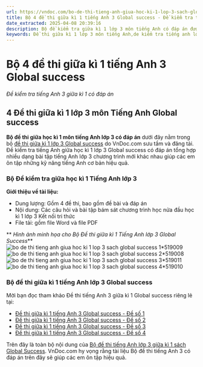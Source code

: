 ```yaml
---
url: https://vndoc.com/bo-de-thi-tieng-anh-giua-hoc-ki-1-lop-3-sach-global-success-307666
title: Bộ 4 đề thi giữa kì 1 tiếng Anh 3 Global success - Đề kiểm tra tiếng Anh 3 giữa kì 1 có đáp án - VnDoc.com
date_extracted: 2025-04-08 20:39:16
description: Bộ đề kiểm tra giữa kì 1 lớp 3 môn tiếng Anh có đáp án được biên tập bám sát chương trình SGK tiếng Anh lớp 3 Unit 1 - 5 giúp các em ôn tập Từ vựng - Ngữ pháp tiếng Anh trọng tâm lớp 3 hiệu quả.
keywords: Đề thi giữa kì 1 lớp 3 môn tiếng Anh,de kiểm tra tiếng anh lớp 3 giữa kì 1,đề thi tiếng anh lớp 3 giữa học kì 1,bài kiểm tra tiếng anh lớp 3 giữa kì 1,đề thi giữa học kì 1 môn tiếng anh lớp 3,đề kiểm tra giữa kì 1 tiếng anh lớp 3,đề thi giữa kì 1 môn tiếng anh lớp 3,Đề kiểm tra giữa học kì 1 môn tiếng Anh lớp 3
---
```


# Bộ 4 đề thi giữa kì 1 tiếng Anh 3 Global success
 _Đề kiểm tra tiếng Anh 3 giữa kì 1 có đáp án_
## **4 Đề thi giữa kì 1 lớp 3 môn Tiếng Anh Global success**
**Bộ đề thi giữa học kì 1 môn tiếng Anh lớp 3 có đáp án** dưới đây nằm trong bộ [đề thi giữa kì 1 lớp 3 Global success](<https://vndoc.com/de-thi-hoc-giua-ki-1-lop-3-tieng-anh-global-success>) do VnDoc.com sưu tầm và đăng tải. Đề kiểm tra tiếng Anh giữa học kì 1 lớp 3 Global success có đáp án tổng hợp nhiều dạng bài tập tiếng Anh lớp 3 chương trình mới khác nhau giúp các em ôn tập những kỹ năng tiếng Anh cơ bản hiệu quả.
### **Bộ Đề kiểm tra giữa học kì 1 Tiếng Anh lớp 3**
**Giới thiệu về tài liệu:**
  * Dung lượng: Gồm 4 đề thi, bao gồm đề bài và đáp án
  * Nội dung: Các câu hỏi và bài tập bám sát chương trình học nửa đầu học kì 1 lớp 3 Kết nối tri thức
  * File tải: gồm file Word và file PDF

** _Hình ảnh minh họa cho Bộ Đề thi giữa kì 1 Tiếng Anh lớp 3 Global Success_**
![bo de thi tieng anh giua hoc ki 1 lop 3 sach global success 1*519009](https://i.vdoc.vn/data/image/2023/10/25/bo-de-thi-tieng-anh-giua-hoc-ki-1-lop-3-sach-global-success-1.png)![bo de thi tieng anh giua hoc ki 1 lop 3 sach global success 2*519008](https://i.vdoc.vn/data/image/2023/10/25/bo-de-thi-tieng-anh-giua-hoc-ki-1-lop-3-sach-global-success-2.png)![bo de thi tieng anh giua hoc ki 1 lop 3 sach global success 3*519011](https://i.vdoc.vn/data/image/2023/10/25/bo-de-thi-tieng-anh-giua-hoc-ki-1-lop-3-sach-global-success-3.png)![bo de thi tieng anh giua hoc ki 1 lop 3 sach global success 4*519010](https://i.vdoc.vn/data/image/2023/10/25/bo-de-thi-tieng-anh-giua-hoc-ki-1-lop-3-sach-global-success-4.png)
### Bộ đề thi giữa kì 1 tiếng Anh lớp 3 Global success
Mời bạn đọc tham khảo Đề thi tiếng Anh 3 giữa kì 1 Global success riêng lẻ tại:
  * [Đề thi giữa kì 1 tiếng Anh 3 Global success - Đề số 1](<https://vndoc.com/de-thi-tieng-anh-lop-3-giua-hoc-ki-1-sach-global-success-278040>)
  * [Đề thi giữa kì 1 tiếng Anh 3 Global success - Đề số 2](<https://vndoc.com/de-thi-giua-ki-1-lop-3-mon-tieng-anh-global-success-306621>)
  * [Đề thi giữa kì 1 tiếng Anh 3 Global success - Đề số 3](<https://vndoc.com/de-thi-giua-ki-1-tieng-anh-3-global-success-303520>)
  * [Đề thi giữa kì 1 tiếng Anh 3 Global success - Đề số 4](<https://vndoc.com/de-thi-giua-ki-1-tieng-anh-3-global-success-de-so-4-330549>)

Trên đây là toàn bộ nội dung của [Bộ đề thi tiếng Anh lớp 3 giữa kì 1 sách Global Success](<https://vndoc.com/bo-de-thi-tieng-anh-giua-hoc-ki-1-lop-3-sach-global-success-307666>). VnDoc.com hy vọng rằng tài liệu Bộ đề thi tiếng Anh 3 có đáp án trên đây sẽ giúp các em ôn tập hiệu quả.
